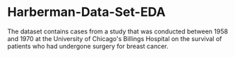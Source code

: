# Harberman-Data-Set-EDA
The dataset contains cases from a study that was conducted between 1958 and 1970 at the University of Chicago's Billings Hospital on the survival of patients who had undergone surgery for breast cancer.
